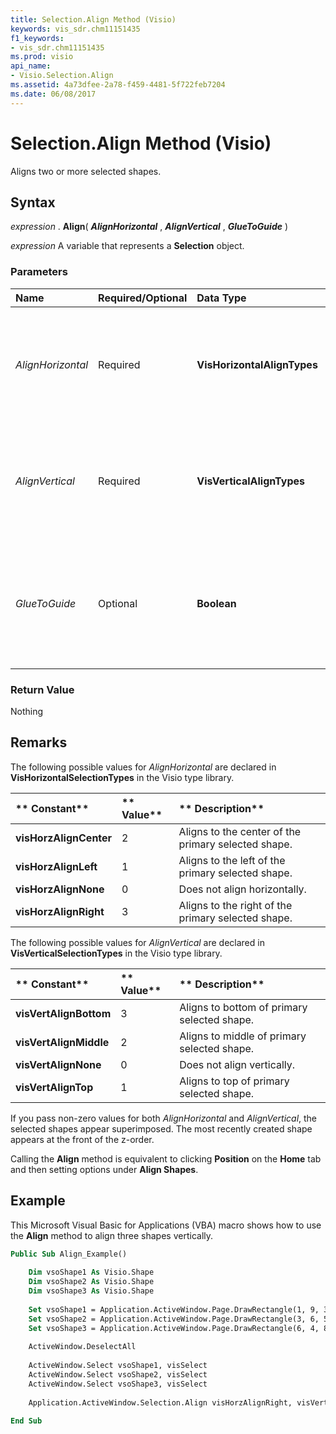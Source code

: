 ```yaml
---
title: Selection.Align Method (Visio)
keywords: vis_sdr.chm11151435
f1_keywords:
- vis_sdr.chm11151435
ms.prod: visio
api_name:
- Visio.Selection.Align
ms.assetid: 4a73dfee-2a78-f459-4481-5f722feb7204
ms.date: 06/08/2017
---
```



# Selection.Align Method (Visio)

Aligns two or more selected shapes.


## Syntax

 _expression_ . **Align**( **_AlignHorizontal_** , **_AlignVertical_** , **_GlueToGuide_** )

 _expression_ A variable that represents a **Selection** object.


### Parameters



|**Name**|**Required/Optional**|**Data Type**|**Description**|
|:-----|:-----|:-----|:-----|
| _AlignHorizontal_|Required| **VisHorizontalAlignTypes**|Aligns selected shapes along a horizontal axis. See Remarks for possible values.|
| _AlignVertical_|Required| **VisVerticalAlignTypes**|Aligns selected shapes along a vertical axis. See Remarks for possible values.|
| _GlueToGuide_|Optional| **Boolean**|If **True** , creates a guide and glues selected shapes to it; if **False** , it does not. The default is **False** .|

### Return Value

Nothing


## Remarks

The following possible values for  _AlignHorizontal_ are declared in **VisHorizontalSelectionTypes** in the Visio type library.



|** Constant**|** Value**|** Description**|
|:-----|:-----|:-----|
| **visHorzAlignCenter**|2|Aligns to the center of the primary selected shape.|
| **visHorzAlignLeft**|1|Aligns to the left of the primary selected shape.|
| **visHorzAlignNone**|0|Does not align horizontally.|
| **visHorzAlignRight**|3|Aligns to the right of the primary selected shape.|
The following possible values for  _AlignVertical_ are declared in **VisVerticalSelectionTypes** in the Visio type library.



|** Constant**|** Value**|** Description**|
|:-----|:-----|:-----|
| **visVertAlignBottom**|3|Aligns to bottom of primary selected shape.|
| **visVertAlignMiddle**|2|Aligns to middle of primary selected shape.|
| **visVertAlignNone**|0|Does not align vertically. |
| **visVertAlignTop**|1|Aligns to top of primary selected shape.|
If you pass non-zero values for both  _AlignHorizontal_ and _AlignVertical_, the selected shapes appear superimposed. The most recently created shape appears at the front of the z-order.

Calling the **Align** method is equivalent to clicking **Position** on the **Home** tab and then setting options under **Align Shapes**. 


## Example

This Microsoft Visual Basic for Applications (VBA) macro shows how to use the **Align** method to align three shapes vertically.


```vb
Public Sub Align_Example() 
 
    Dim vsoShape1 As Visio.Shape 
    Dim vsoShape2 As Visio.Shape 
    Dim vsoShape3 As Visio.Shape 
     
    Set vsoShape1 = Application.ActiveWindow.Page.DrawRectangle(1, 9, 3, 7) 
    Set vsoShape2 = Application.ActiveWindow.Page.DrawRectangle(3, 6, 5, 5) 
    Set vsoShape3 = Application.ActiveWindow.Page.DrawRectangle(6, 4, 8, 2) 
 
    ActiveWindow.DeselectAll 
     
    ActiveWindow.Select vsoShape1, visSelect 
    ActiveWindow.Select vsoShape2, visSelect 
    ActiveWindow.Select vsoShape3, visSelect 
     
    Application.ActiveWindow.Selection.Align visHorzAlignRight, visVertAlignNone, False 
 
End Sub
```


